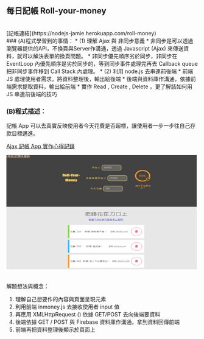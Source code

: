 ## 每日記帳 Roll-your-money
  <br/>
[記帳連結](https://nodejs-jamie.herokuapp.com/roll-money)<br/>
### (A)程式學習到的事情：
* (1) 理解 Ajax 與 非同步意義
  * 非同步是可以透過瀏覽器提供的API，不換頁與Server作溝通，透過 Javascript (Ajax) 來傳送資料，就可以解決表單的換頁問題。
  * 非同步優先順序劣於同步，非同步在 EventLoop 內優先順序是劣於同步的，等到同步事件處理完再去 Callback queue 把非同步事件移到 Call Stack 內處理。
* (2) 利用 node.js 去串連前後端
  * 前端 JS 處理使用者需求，將資料整理後，輸出給後端
  * 後端與資料庫作溝通，依據前端需求提取資料，輸出給前端
  * 實作 Read , Create , Delete ，更了解該如何用 JS 串連前後端的技巧


### (B)程式描述：
記帳 App 可以去真實反映使用者今天花費是否超標，讓使用者一步一步往自己存款目標邁進。

[Ajax 記帳 App 實作心得記錄](https://reurl.cc/31meOR)


<img src="./roll-money.png" alt="roll-your-money" width="500" height="300" />
<br/><br/>


解題想法與概念：
1. 理解自己想要作的內容與頁面呈現元素
2. 利用前端 inmoney.js 去接收使用者 input 值
3. 再應用 XMLHttpRequest () 依據 GET/POST 去向後端要資料
4. 後端依據 GET / POST 與 Firebase 資料庫作溝通，拿到資料回傳前端
5. 前端再把資料整理後顯示於頁面上